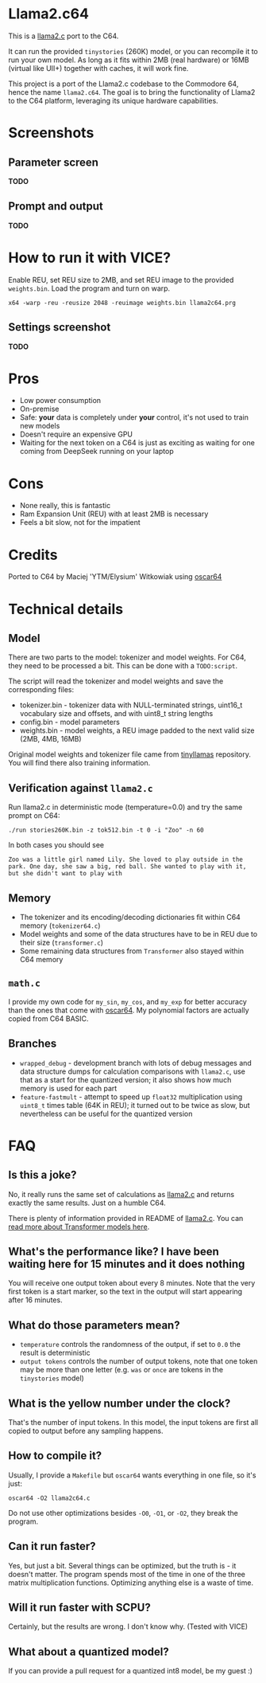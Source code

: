 # Llama2.c64

This is a [llama2.c](https://github.com/karpathy/llama2.c) port to the C64.

It can run the provided `tinystories` (260K) model, or you can recompile it to run your own model. As long as it fits within 2MB (real hardware) or 16MB (virtual like UII+) together with caches, it will work fine.

This project is a port of the Llama2.c codebase to the Commodore 64, hence the name `llama2.c64`. The goal is to bring the functionality of Llama2 to the C64 platform, leveraging its unique hardware capabilities.

# Screenshots

## Parameter screen

**TODO**

## Prompt and output

**TODO**

# How to run it with VICE?

Enable REU, set REU size to 2MB, and set REU image to the provided `weights.bin`. Load the program and turn on warp.

```
x64 -warp -reu -reusize 2048 -reuimage weights.bin llama2c64.prg
```

## Settings screenshot

**TODO**

# Pros

- Low power consumption
- On-premise
- Safe: **your** data is completely under **your** control, it's not used to train new models
- Doesn't require an expensive GPU
- Waiting for the next token on a C64 is just as exciting as waiting for one coming from DeepSeek running on your laptop

# Cons

- None really, this is fantastic
- Ram Expansion Unit (REU) with at least 2MB is necessary
- Feels a bit slow, not for the impatient

# Credits

Ported to C64 by Maciej 'YTM/Elysium' Witkowiak using [oscar64](https://github.com/drmortalwombat/oscar64)

# Technical details

## Model

There are two parts to the model: tokenizer and model weights. For C64, they need to be processed a bit. This can be done with a `TODO:script`.

The script will read the tokenizer and model weights and save the corresponding files:

- tokenizer.bin - tokenizer data with NULL-terminated strings, uint16_t vocabulary size and offsets, and with uint8_t string lengths
- config.bin - model parameters
- weights.bin - model weights, a REU image padded to the next valid size (2MB, 4MB, 16MB)

Original model weights and tokenizer file came from [tinyllamas](https://huggingface.co/karpathy/tinyllamas/tree/main/stories260K) repository. You will find there also training information.

## Verification against `llama2.c`

Run llama2.c in deterministic mode (temperature=0.0) and try the same prompt on C64:
```
./run stories260K.bin -z tok512.bin -t 0 -i "Zoo" -n 60
```

In both cases you should see
```
Zoo was a little girl named Lily. She loved to play outside in the park. One day, she saw a big, red ball. She wanted to play with it, but she didn't want to play with
```

## Memory

- The tokenizer and its encoding/decoding dictionaries fit within C64 memory (`tokenizer64.c`)
- Model weights and some of the data structures have to be in REU due to their size (`transformer.c`)
- Some remaining data structures from `Transformer` also stayed within C64 memory

## `math.c`

I provide my own code for `my_sin`, `my_cos`, and `my_exp` for better accuracy than the ones that come with [oscar64](https://github.com/drmortalwombat/oscar64).
My polynomial factors are actually copied from C64 BASIC.

## Branches

- `wrapped_debug` - development branch with lots of debug messages and data structure dumps for calculation comparisons with `llama2.c`, use that as a start for the quantized version; it also shows how much memory is used for each part
- `feature-fastmult` - attempt to speed up `float32` multiplication using `uint8_t` times table (64K in REU); it turned out to be twice as slow, but nevertheless can be useful for the quantized version

# FAQ

## Is this a joke?

No, it really runs the same set of calculations as [llama2.c](https://github.com/karpathy/llama2.c) and returns exactly the same results. Just on a humble C64.

There is plenty of information provided in README of [llama2.c](https://github.com/karpathy/llama2.c).
You can [read more about Transformer models here](https://medium.com/@smmzhu/demystifying-the-transformer-model-cd73e1b7ac87).

## What's the performance like? I have been waiting here for 15 minutes and it does nothing

You will receive one output token about every 8 minutes. Note that the very first token is a start marker, so the text in the output will start appearing after 16 minutes.

## What do those parameters mean?

- `temperature` controls the randomness of the output, if set to `0.0` the result is deterministic
- `output tokens` controls the number of output tokens, note that one token may be more than one letter (e.g. `was` or `once` are tokens in the `tinystories` model)

## What is the yellow number under the clock?

That's the number of input tokens. In this model, the input tokens are first all copied to output before any sampling happens.

## How to compile it?

Usually, I provide a `Makefile` but `oscar64` wants everything in one file, so it's just:
```
oscar64 -O2 llama2c64.c
```
Do not use other optimizations besides `-O0`, `-O1`, or `-O2`, they break the program.

## Can it run faster?

Yes, but just a bit. Several things can be optimized, but the truth is - it doesn't matter. The program spends most of the time in one of the three matrix multiplication functions. Optimizing anything else is a waste of time.

## Will it run faster with SCPU?

Certainly, but the results are wrong. I don't know why. (Tested with VICE)

## What about a quantized model?

If you can provide a pull request for a quantized int8 model, be my guest :)

